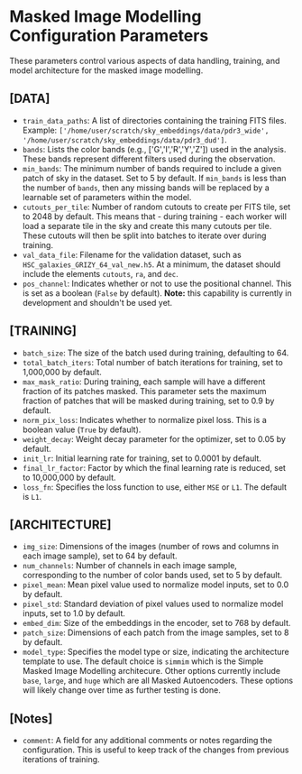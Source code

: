 # Masked Image Modelling Configuration Parameters

These parameters control various aspects of data handling, training, and model architecture for the masked image modelling.

## [DATA]
- `train_data_paths`: A list of directories containing the training FITS files. Example: `['/home/user/scratch/sky_embeddings/data/pdr3_wide', '/home/user/scratch/sky_embeddings/data/pdr3_dud']`.
- `bands`: Lists the color bands (e.g., ['G','I','R','Y','Z']) used in the analysis. These bands represent different filters used during the observation.
- `min_bands`: The minimum number of bands required to include a given patch of sky in the dataset. Set to 5 by default. If `min_bands` is less than the number of `bands`, then any missing bands will be replaced by a learnable set of parameters within the model.
- `cutouts_per_tile`: Number of random cutouts to create per FITS tile, set to 2048 by default. This means that - during training - each worker will load a separate tile in the sky and create this many cutouts per tile. These cutouts will then be split into batches to iterate over during training.
- `val_data_file`: Filename for the validation dataset, such as `HSC_galaxies_GRIZY_64_val_new.h5`. At a minimum, the dataset should include the elements `cutouts`, `ra`, and `dec`.
- `pos_channel`: Indicates whether or not to use the positional channel. This is set as a boolean (`False` by default). **Note:** this capability is currently in development and shouldn't be used yet.

## [TRAINING]
- `batch_size`: The size of the batch used during training, defaulting to 64.
- `total_batch_iters`: Total number of batch iterations for training, set to 1,000,000 by default.
- `max_mask_ratio`: During training, each sample will have a different fraction of its patches masked. This parameter sets the maximum fraction of patches that will be masked during training, set to 0.9 by default. 
- `norm_pix_loss`: Indicates whether to normalize pixel loss. This is a boolean value (`True` by default).
- `weight_decay`: Weight decay parameter for the optimizer, set to 0.05 by default.
- `init_lr`: Initial learning rate for training, set to 0.0001 by default.
- `final_lr_factor`: Factor by which the final learning rate is reduced, set to 10,000,000 by default.
- `loss_fn`: Specifies the loss function to use, either `MSE` or `L1`. The default is `L1`.

## [ARCHITECTURE]
- `img_size`: Dimensions of the images (number of rows and columns in each image sample), set to 64 by default.
- `num_channels`: Number of channels in each image sample, corresponding to the number of color bands used, set to 5 by default.
- `pixel_mean`: Mean pixel value used to normalize model inputs, set to 0.0 by default.
- `pixel_std`: Standard deviation of pixel values used to normalize model inputs, set to 1.0 by default.
- `embed_dim`: Size of the embeddings in the encoder, set to 768 by default.
- `patch_size`: Dimensions of each patch from the image samples, set to 8 by default.
- `model_type`: Specifies the model type or size, indicating the architecture template to use. The default choice is `simmim` which is the Simple Masked Image Modelling architecure. Other options currently include `base`, `large`, and `huge` which are all Masked Autoencoders. These options will likely change over time as further testing is done.

## [Notes]
- `comment`: A field for any additional comments or notes regarding the configuration. This is useful to keep track of the changes from previous iterations of training.

